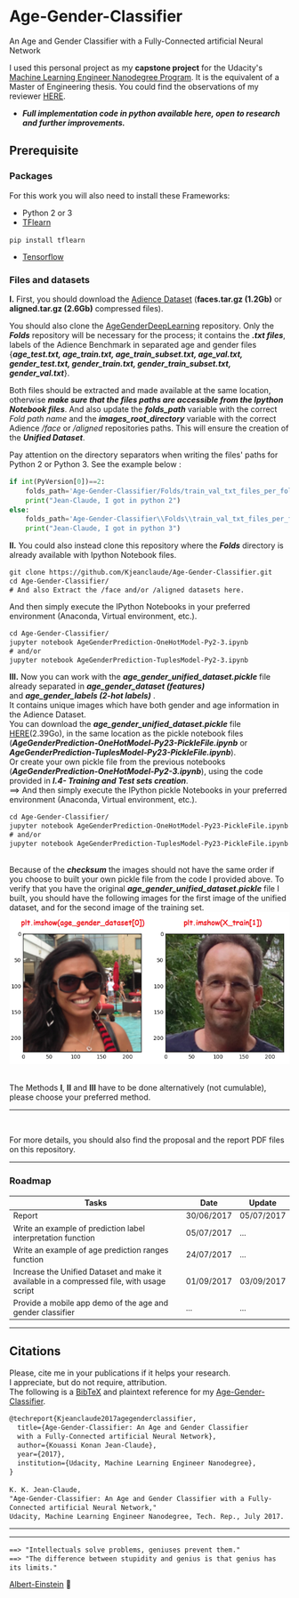 # Age-Gender-Classifier
An Age and Gender Classifier with a Fully-Connected artificial Neural Network

I used this personal project as my **capstone project** for the Udacity's [Machine Learning Engineer Nanodegree Program](https://www.udacity.com/course/machine-learning-engineer-nanodegree--nd009). It is the equivalent of a Master of Engineering thesis. 
You could find the observations of my reviewer [HERE](https://github.com/Kjeanclaude/Age-Gender-Classifier/blob/master/Observations_of_my_reviewer.pdf).

- ***Full implementation code in python available here, open to research and further improvements.***


## Prerequisite

### Packages
For this work you will also need to install these Frameworks:
- Python 2 or 3
- [TFlearn](http://tflearn.org/installation/)

``
pip install tflearn
``

-	[Tensorflow](https://www.tensorflow.org/install/)

### Files and datasets
**I.** First, you should download the [Adience Dataset](http://www.openu.ac.il/home/hassner/Adience/data.html) (**faces.tar.gz (1.2Gb)** or **aligned.tar.gz (2.6Gb)** compressed files). 

You should also clone the [AgeGenderDeepLearning](https://github.com/GilLevi/AgeGenderDeepLearning) repository. Only the ***Folds*** repository will be necessary for the process; it contains the ***.txt files***, labels of the Adience Benchmark in separated age and gender files {***age_test.txt, age_train.txt, age_train_subset.txt, age_val.txt, gender_test.txt, gender_train.txt, gender_train_subset.txt, gender_val.txt***}.

Both files should be extracted and made available at the same location, otherwise ***make sure that the files paths are accessible from the Ipython Notebook files***. And also update the ***folds_path*** variable with the correct *Fold path name* and the ***images_root_directory*** variable with the correct Adience */face* or */aligned* repositories paths. This will ensure the creation of the ***Unified Dataset***.

Pay attention on the directory separators when writing the files' paths for Python 2 or Python 3. See the example below :

```python
if int(PyVersion[0])==2:
    folds_path='Age-Gender-Classifier/Folds/train_val_txt_files_per_fold' 
    print("Jean-Claude, I got in python 2")
else:
    folds_path='Age-Gender-Classifier\\Folds\\train_val_txt_files_per_fold'
    print("Jean-Claude, I got in python 3")
```

**II.** You could also instead clone this repository where the ***Folds*** directory is already available with Ipython Notebook files.

```
git clone https://github.com/Kjeanclaude/Age-Gender-Classifier.git
cd Age-Gender-Classifier/
# And also Extract the /face and/or /aligned datasets here.
```

And then simply execute the IPython Notebooks in your preferred environment (Anaconda, Virtual environment, etc.).

```ipython
cd Age-Gender-Classifier/
jupyter notebook AgeGenderPrediction-OneHotModel-Py2-3.ipynb
# and/or
jupyter notebook AgeGenderPrediction-TuplesModel-Py2-3.ipynb
```

**III.** Now you can work with the ***age_gender_unified_dataset.pickle*** file already separated in ***age_gender_dataset (features)*** <br/>and ***age_gender_labels (2-hot labels)*** . 
<br/>It contains unique images which have both gender and age information in the Adience Dataset.
<br/>You can download the ***age_gender_unified_dataset.pickle*** file [HERE](https://drive.google.com/open?id=0B5GQQIZDsDCcaXl1dGVpZmtSSHM)(2.39Go), in the same location as the pickle notebook files (***AgeGenderPrediction-OneHotModel-Py23-PickleFile.ipynb*** or ***AgeGenderPrediction-TuplesModel-Py23-PickleFile.ipynb***).
<br/>Or create your own pickle file from the previous notebooks (***AgeGenderPrediction-OneHotModel-Py2-3.ipynb***), using the code provided in ***I.4- Training and Test sets creation***.
<br/>==> And then simply execute the IPython pickle Notebooks in your preferred environment (Anaconda, Virtual environment, etc.).
```ipython
cd Age-Gender-Classifier/
jupyter notebook AgeGenderPrediction-OneHotModel-Py23-PickleFile.ipynb
# and/or
jupyter notebook AgeGenderPrediction-TuplesModel-Py23-PickleFile.ipynb
```
<br/>Because of the ***checksum*** the images should not have the same order if you choose to built your own pickle file from the code I provided above. To verify that you have the original ***age_gender_unified_dataset.pickle*** file I built, you should have the following images for the first image of the unified dataset, and for the second image of the training set.
<br/>![alt tag](https://github.com/Kjeanclaude/Age-Gender-Classifier/blob/master/Sample_From_The_Unified_Dataset_Pickle.png)


<br/>The Methods **I**, **II** and **III** have to be done alternatively (not cumulable), please choose your preferred method.

---
<br/>

For more details, you should also find the proposal and the report PDF files on this repository.

---
### Roadmap

| Tasks | Date | Update |
| --- | --- | --- |
| Report | 30/06/2017 | 05/07/2017 |
| Write an example of prediction label interpretation function | 05/07/2017 | ... |
| Write an example of age prediction ranges function | 24/07/2017 | ... |
| Increase the Unified Dataset and make it available in a compressed file, with usage script | 01/09/2017 | 03/09/2017 |
| Provide a mobile app demo of the age and gender classifier | ... | ... |

---
## Citations

Please, cite me in your publications if it helps your research.
<br/>I appreciate, but do not require, attribution.
<br/>The following is a [BibTeX](http://www.bibtex.org/) and plaintext reference for my
[Age-Gender-Classifier](https://github.com/Kjeanclaude/Age-Gender-Classifier/blob/master/report.pdf).

```
@techreport{Kjeanclaude2017agegenderclassifier,
  title={Age-Gender-Classifier: An Age and Gender Classifier 
  with a Fully-Connected artificial Neural Network},
  author={Kouassi Konan Jean-Claude},
  year={2017},
  institution={Udacity, Machine Learning Engineer Nanodegree},
}

K. K. Jean-Claude,
"Age-Gender-Classifier: An Age and Gender Classifier with a Fully-Connected artificial Neural Network,"
Udacity, Machine Learning Engineer Nanodegree, Tech. Rep., July 2017.
```
---
---
```
==> "Intellectuals solve problems, geniuses prevent them."
==> "The difference between stupidity and genius is that genius has its limits." 
```
[Albert-Einstein](http://www.movemequotes.com/top-21-albert-einstein-quotes/) :angel:

